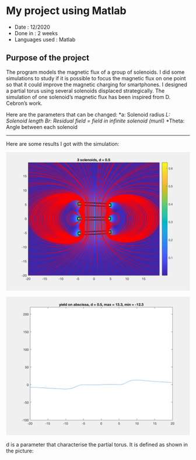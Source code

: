 # My project using Matlab

* Date : 12/2020
* Done in : 2 weeks
* Languages used : Matlab

## Purpose of the project
The program models the magnetic flux of a group of solenoids. I did some simulations to study if it is possible to focus the magnetic flux on one point so that it could improve the magnetic charging for smartphones.
I designed a partial torus using several solenoids displaced strategically. The simulation of one solenoid’s magnetic flux has been inspired from D. Cebron’s work.

Here are the parameters that can be changed:
*a: Solenoid radius
*L: Solenoid length
*Br: Residual field = field in infinite solenoid (mu*n*I)
*Theta: Angle between each solenoid

---
Here are some results I got with the simulation:

![alt text](https://github.com/Yutotto97/Focused_Magnetic_field/blob/main/Prototypemagneticflux_A%3D5.gif "video of magnetic field changing the shape")

![alt text](https://github.com/Yutotto97/Focused_Magnetic_field/blob/main/Prototype_yield_on_abscissa_A%3D5.gif "video of yield on the abscissa plotted against d")

d is a parameter that characterise the partial torus. It is defined as shown in the picture:

